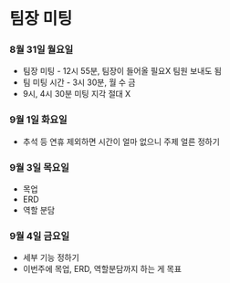# 팀장 미팅

### 8월 31일 월요일

- 팀장 미팅 - 12시 55분, 팀장이 들어올 필요X 팀원 보내도 됨
- 팀 미팅 시간 - 3시 30분, 월 수 금
- 9시, 4시 30분 미팅 지각 절대 X



### 9월 1일 화요일

- 추석 등 연휴 제외하면 시간이 얼마 없으니 주제 얼른 정하기



### 9월 3일 목요일

- 목업
- ERD
- 역할 분담



### 9월 4일 금요일

- 세부 기능 정하기
- 이번주에 목업, ERD, 역할분담까지 하는 게 목표



























